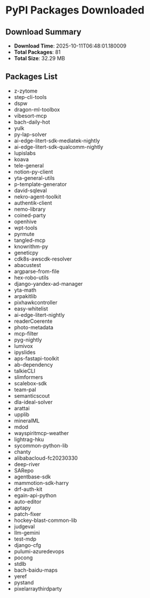 # PyPI Packages Downloaded

## Download Summary
- **Download Time**: 2025-10-11T06:48:01.180009
- **Total Packages**: 81
- **Total Size**: 32.29 MB

## Packages List
- z-zytome
- step-cli-tools
- dspw
- dragon-ml-toolbox
- vibesort-mcp
- bach-daily-hot
- yulk
- py-lap-solver
- ai-edge-litert-sdk-mediatek-nightly
- ai-edge-litert-sdk-qualcomm-nightly
- lupislabs
- koava
- tele-general
- notion-py-client
- yta-general-utils
- p-template-generator
- david-sqleval
- nekro-agent-toolkit
- authentik-client
- nemo-library
- coined-party
- openhive
- wpt-tools
- pyrmute
- tangled-mcp
- knowrithm-py
- geneticpy
- cdk8s-awscdk-resolver
- abacustest
- argparse-from-file
- hex-robo-utils
- django-yandex-ad-manager
- yta-math
- arpakitlib
- pixhawkcontroller
- easy-whitelist
- ai-edge-litert-nightly
- readerCoerente
- photo-metadata
- mcp-filter
- pyg-nightly
- lumivox
- ipyslides
- aps-fastapi-toolkit
- ab-dependency
- talkieCLI
- slimformers
- scalebox-sdk
- team-pal
- semanticscout
- dla-ideal-solver
- arattai
- upplib
- mineralML
- mdod
- wayspiritmcp-weather
- lightrag-hku
- sycommon-python-lib
- chanty
- alibabacloud-fc20230330
- deep-river
- SARepo
- agentbase-sdk
- mammotion-sdk-harry
- drf-auth-kit
- egain-api-python
- auto-editor
- aptapy
- patch-fixer
- hockey-blast-common-lib
- judgeval
- llm-gemini
- test-mdp
- django-cfg
- pulumi-azuredevops
- pocong
- stdlb
- bach-baidu-maps
- yeref
- pystand
- pixelarraythirdparty
